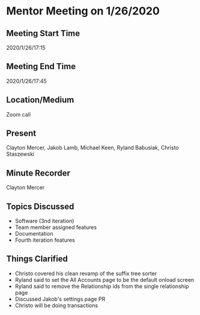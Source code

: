 # Mentor Meeting on 1/26/2020

## Meeting Start Time

2020/1/26/17:15

## Meeting End Time

2020/1/26/17:45

## Location/Medium

Zoom call

## Present

Clayton Mercer, Jakob Lamb, Michael Keen, Ryland Babusiak, Christo Staszewski

## Minute Recorder

Clayton Mercer

## Topics Discussed
- Software (3nd iteration)
- Team member assigned features
- Documentation
- Fourth iteration features

## Things Clarified
- Christo covered his clean revamp of the suffix tree sorter
- Ryland said to set the All Accounts page to be the default onload screen
- Ryland said to remove the Relationship ids from the single relationship page
- Discussed Jakob's settings page PR
- Christo will be doing transactions